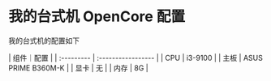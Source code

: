 # 我的台式机 OpenCore 配置

我的台式机的配置如下

| 组件｜配置 |
| :--------- | :----------------- |
| CPU        | i3-9100            |
| 主板       | ASUS PRIME B360M-K |
| 显卡       | 无                 |
| 内存       | 8G                 |
